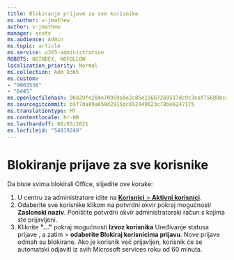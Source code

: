 ```yaml
---
title: Blokiranje prijave za sve korisnike
ms.author: v-jmathew
author: v-jmathew
manager: scotv
ms.audience: Admin
ms.topic: article
ms.service: o365-administration
ROBOTS: NOINDEX, NOFOLLOW
localization_priority: Normal
ms.collection: Adm_O365
ms.custom:
- "9003536"
- "6445"
ms.openlocfilehash: 90d29fe284e70959e8e2c85e15667269517dc9c3eaf75688bc4750d8767fa2fd
ms.sourcegitcommit: b5f7da89a650d2915dc652449623c78be6247175
ms.translationtype: MT
ms.contentlocale: hr-HR
ms.lasthandoff: 08/05/2021
ms.locfileid: "54019248"
---
```

# <a name="block-sign-in-for-all-users"></a>Blokiranje prijave za sve korisnike

Da biste svima blokirali Office, slijedite ove korake:

1. U centru za administratore idite na [ **Korisnici**  >  **Aktivni korisnici**](https://admin.microsoft.com/Adminportal/Home?source=applauncher#/users).
2. Odaberite sve korisnike klikom na potvrdni okvir pokraj mogućnosti **Zaslonski naziv**. Poništite potvrdni okvir administratorski račun s kojima ste prijavljeni.
3. Kliknite **"..."** pokraj mogućnosti **Izvoz korisnika** Uređivanje statusa prijave , a zatim  >   **odaberite Blokiraj korisnicima prijavu**. Nove prijave odmah su blokirane. Ako je korisnik već prijavljen, korisnik će se automatski odjaviti iz svih Microsoft services roku od 60 minuta.
